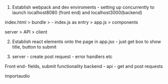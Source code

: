 1. Establish webpack and dev enviroments - setting up concurrently to launch localhost8080 (front end) and localhost3000(backend)


index.html > bundle > - index.js as entry >  app.js > components

server > API > client

2. Establish react elements onto the page in app.jsx - just get box to show
    title, button to submit

3. server - create post request - error handlers etc


Front end- fields, submit functionality
backend - api - get and post requests

importaudio

